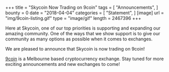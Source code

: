 +++
title = "Skycoin Now Trading on 9coin"
tags = [ "Announcements", ]
bounty = 0
date = "2018-04-04"
categories = [ "Statement", ]
[image]
    url = "img/9coin-listing.gif"
    type = "image/gif"
    length = 2467396
+++

Here at Skycoin, one of our top priorities is supporting and expanding our amazing community.
One of the ways that we show support is to give our community as many options as possible when it comes to exchanges.

We are pleased to announce that Skycoin is now trading on 9coin!

[9coin](https://www.9coin.com/coin/60.html) is a Melbourne based cryptocurrency exchange.
Stay tuned for more exciting announcements and new exchanges to come!
